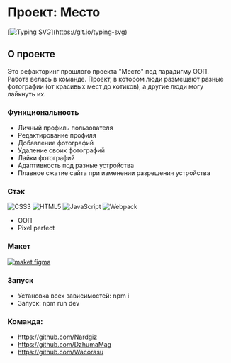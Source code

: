 # Проект: Место 
[![Typing SVG](https://readme-typing-svg.demolab.com?font=Fira+Code&pause=1000&width=600&lines=%D0%9F%D0%BE%D0%B4%D0%B5%D0%BB%D0%B8%D1%81%D1%8C+%D0%BA%D1%80%D0%B0%D1%81%D0%BE%D1%82%D0%BE%D0%B9+%D0%BC%D0%B5%D1%81%D1%82%2C+%D0%B3%D0%B4%D0%B5+%D1%82%D1%8B+%D0%B1%D1%8B%D0%BB!)](https://git.io/typing-svg)

## О проекте

Это рефакторинг прошлого проекта "Место" под парадигму ООП. Работа велась в команде.
Проект, в котором люди размещают разные фотографии (от красивых мест до котиков), а другие люди могу лайкнуть их. 


### Функциональность


- Личный профиль пользователя
- Редактирование профиля
- Добавление фотографий
- Удаление своих фотографий
- Лайки фотографий
- Адаптивность под разные устройства
- Плавное сжатие сайта при изменении разрешения устройства


### Стэк
![CSS3](https://img.shields.io/badge/css3-%231572B6.svg?style=for-the-badge&logo=css3&logoColor=white)
![HTML5](https://img.shields.io/badge/html5-%23E34F26.svg?style=for-the-badge&logo=html5&logoColor=white)
![JavaScript](https://img.shields.io/badge/javascript-%23323330.svg?style=for-the-badge&logo=javascript&logoColor=%23F7DF1E)
![Webpack](https://img.shields.io/badge/webpack-%238DD6F9.svg?style=for-the-badge&logo=webpack&logoColor=black)

- ООП
- Pixel perfect
  



### Макет
<a href="https://www.figma.com/file/NZFpfJfLlEv55qc3ufbeK6/Mesto-full?type=design&node-id=0%3A1&mode=design&t=7cgBnjtlmrQowbgp-1" target="_blank" rel="noopener noreferrer"><img  src="https://img.shields.io/badge/Figma-F24E1E?style=for-the-badge&logo=figma&logoColor=white" alt='maket figma' /></a>


### Запуск
- Установка всех зависимостей: npm i
- Запуск: npm run dev

### Команда:
- https://github.com/Nardgiz
- https://github.com/DzhumaMag
- https://github.com/Wacorasu

